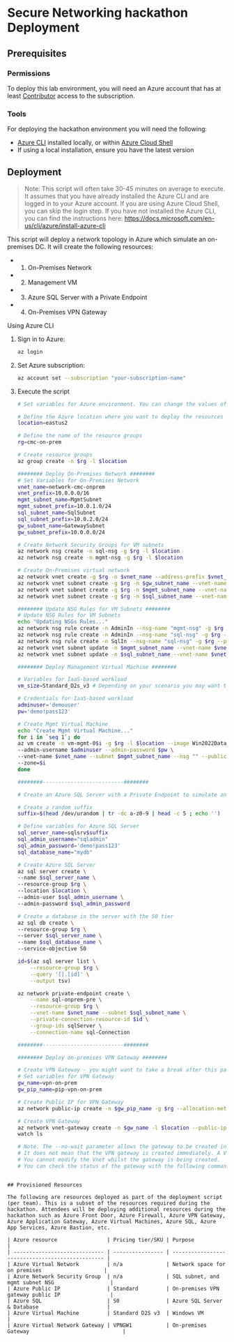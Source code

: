 # Secure Networking hackathon Deployment

## Prerequisites

### Permissions

To deploy this lab environment, you will need an Azure account that has at least [Contributor](https://docs.microsoft.com/azure/role-based-access-control/built-in-roles#contributor) access to the subscription.

### Tools

For deploying the hackathon environment you will need the following:

- [Azure CLI](https://learn.microsoft.com/cli/azure/install-azure-cli) installed locally, or within [Azure Cloud Shell](https://learn.microsoft.com/azure/cloud-shell/overview)
- If using a local installation, ensure you have the latest version

## Deployment

> Note: This script will often take 30-45 minutes on average to execute. It assumes that you have already installed the Azure CLI and are logged in to your Azure account. If you are using Azure Cloud Shell, you can skip the login step. If you have not installed the Azure CLI, you can find the instructions here: https://docs.microsoft.com/en-us/cli/azure/install-azure-cli

This script will deploy a network topology in Azure which simulate an on-premises DC. It will create the following resources:
- 1. On-Premises Network
- 2. Management VM
- 3. Azure SQL Server with a Private Endpoint
- 4. On-Premises VPN Gateway

Using Azure CLI

1.  Sign in to Azure:

    ```sh
    az login
    ```

2.  Set Azure subscription:

    ```sh
    az account set --subscription "your-subscription-name"
    ```

3. Execute the script

    ```sh
    # Set variables for Azure environment. You can change the values of these variables to suit your environment.

    # Define the Azure location where you want to deploy the resources
    location=eastus2

    # Define the name of the resource groups
    rg=cmc-on-prem

    # Create resource groups
    az group create -n $rg -l $location

    ######## Deploy On-Premises Network ########
    # Set Variables for On-Premises Network
    vnet_name=network-cmc-onprem
    vnet_prefix=10.0.0.0/16
    mgmt_subnet_name=MgmtSubnet
    mgmt_subnet_prefix=10.0.1.0/24
    sql_subnet_name=SqlSubnet
    sql_subnet_prefix=10.0.2.0/24
    gw_subnet_name=GatewaySubnet
    gw_subnet_prefix=10.0.0.0/24

    # Create Network Security Groups for VM subnets
    az network nsg create -n sql-nsg -g $rg -l $location
    az network nsg create -n mgmt-nsg -g $rg -l $location

    # Create On-Premises virtual network
    az network vnet create -g $rg -n $vnet_name --address-prefix $vnet_prefix -l $location
    az network vnet subnet create -g $rg -n $gw_subnet_name --vnet-name $vnet_name --address-prefix $gw_subnet_prefix
    az network vnet subnet create -g $rg -n $mgmt_subnet_name --vnet-name $vnet_name --address-prefix $mgmt_subnet_prefix --network-security-group mgmt-nsg
    az network vnet subnet create -g $rg -n $sql_subnet_name --vnet-name $vnet_name --address-prefix $sql_subnet_prefix --network-security-group sql-nsg

    ######## Update NSG Rules for VM Subnets ########
    # Update NSG Rules for VM Subnets
    echo "Updating NSGs Rules..."
    az network nsg rule create -n AdminIn --nsg-name "mgmt-nsg" -g $rg --priority 1000 --destination-port-ranges 22 3389 --access Allow --protocol Tcp -o none
    az network nsg rule create -n AdminIn --nsg-name "sql-nsg" -g $rg --priority 1000 --destination-port-ranges 22 3389 --access Allow --protocol Tcp -o none
    az network nsg rule create -n SqlIn --nsg-name "sql-nsg" -g $rg --priority 1010 --destination-port-ranges 1433 --access Allow --protocol Tcp -o none
    az network vnet subnet update -n $mgmt_subnet_name --vnet-name $vnet_name -g $rg --network-security-group mgmt-nsg -o none
    az network vnet subnet update -n $sql_subnet_name --vnet-name $vnet_name -g $rg --network-security-group sql-nsg -o none

    ######## Deploy Management Virtual Machine ########

    # Variables for IaaS-based workload
    vm_size=Standard_D2s_v3 # Depending on your scenario you may want to use a different VM size

    # Credentials for IaaS-based workload
    adminuser='demouser'
    pw='demo!pass123'

    # Create Mgmt Virtual Machine
    echo "Create Mgmt Virtual Machine..."
    for i in `seq 1`; do
    az vm create -n vm-mgmt-0$i -g $rg -l $location --image Win2022Datacenter --size $vm_size \
    --admin-username $adminuser --admin-password $pw \
    --vnet-name $vnet_name --subnet $mgmt_subnet_name --nsg "" --public-ip-address "" \
    --zone=$i
    done

    ########--------------------------########

    # Create an Azure SQL Server with a Private Endpoint to simulate an on-premises SQL Server

    # Create a random suffix
    suffix=$(head /dev/urandom | tr -dc a-z0-9 | head -c 5 ; echo '')

    # Define variables for Azure SQL Server
    sql_server_name=sqlsrv$suffix
    sql_admin_username="sqladmin"
    sql_admin_password='demo!pass123'
    sql_database_name="mydb"

    # Create Azure SQL Server
    az sql server create \
    --name $sql_server_name \
    --resource-group $rg \
    --location $location \
    --admin-user $sql_admin_username \
    --admin-password $sql_admin_password

    # Create a database in the server with the S0 tier
    az sql db create \
    --resource-group $rg \
    --server $sql_server_name \
    --name $sql_database_name \
    --service-objective S0

    id=$(az sql server list \
        --resource-group $rg \
        --query '[].[id]' \
        --output tsv)

    az network private-endpoint create \
        --name sql-onprem-pre \
        --resource-group $rg \
        --vnet-name $vnet_name --subnet $sql_subnet_name \
        --private-connection-resource-id $id \
        --group-ids sqlServer \
        --connection-name sql-Connection

    ########--------------------------########

    ######## Deploy on-premises VPN Gateway ########

    # Create VPN Gateway - you might want to take a break after this part - est. provisioning time is 30-40mins.
    # Set variables for VPN Gateway
    gw_name=vpn-on-prem
    gw_pip_name=pip-vpn-on-prem

    # Create Public IP for VPN Gateway
    az network public-ip create -n $gw_pip_name -g $rg --allocation-method Static

    # Create VPN Gateway
    az network vnet-gateway create -n $gw_name -l $location --public-ip-address $gw_pip_name -g $rg --vnet $vnet_name --gateway-type Vpn --sku VpnGw1 --vpn-type RouteBased --no-wait
    watch ls

    # Note. The --no-wait parameter allows the gateway to be created in the background.
    # It does not mean that the VPN gateway is created immediately. A VPN gateway can take 45 minutes or more to create. 
    # You cannot modify the Vnet whilst the gateway is being created.
    # You can check the status of the gateway with the following command: az network vnet-gateway list -g $rg -o table
```

## Provisioned Resources

The following are resources deployed as part of the deployment script (per team). This is a subset of the resources required during the hackathon. Attendees will be deploying additional resources during the hackathon such as Azure Front Door, Azure Firewall, Azure VPN Gateway, Azure Application Gateway, Azure Virtual Machines, Azure SQL, Azure App Services, Azure Bastion, etc.

| Azure resource                | Pricing tier/SKU | Purpose                                          |
| ----------------------------- | ---------------- | ------------------------------------------------ |
| Azure Virtual Network         | n/a              | Network space for on premises                    |
| Azure Network Security Group  | n/a              | SQL subnet, and mgmt subnet NSG                  |
| Azure Public IP               | Standard         | On-premises VPN gateway public IP                |
| Azure SQL                     | S0               | Azure SQL Server & Database                      |
| Azure Virtual Machine         | Standard D2S v3  | Windows VM                                       |
| Azure Virtual Network Gateway | VPNGW1           | On-premises Gateway                              |
